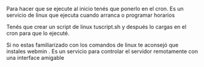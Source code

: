 Para hacer que se ejecute al inicio tenés que ponerlo en el cron. Es un servicio de linux que ejecuta cuando arranca o programar horarios

Tenés que crear un script de linux tuscript.sh y después lo cargas en el cron para que lo ejecuté.

Si no estas familiarizado con los comandos de linux te aconsejó que instales webmin . Es un servicio para controlar el servidor remotamente con una interface amigable